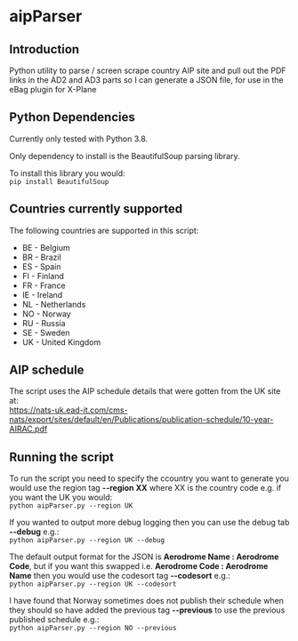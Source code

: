 # aipParser  

## Introduction  
Python utility to parse / screen scrape country AIP site and pull out the PDF links in the AD2 and AD3 parts so I can generate a JSON file, for use in the eBag plugin for X-Plane  


## Python Dependencies  
Currently only tested with Python 3.8.  

Only dependency to install is the BeautifulSoup parsing library.  

To install this library you would:  
`pip install BeautifulSoup`


## Countries currently supported  
The following countries are supported in this script:  
- BE - Belgium  
- BR - Brazil  
- ES - Spain  
- FI - Finland  
- FR - France  
- IE - Ireland  
- NL - Netherlands  
- NO - Norway  
- RU - Russia  
- SE - Sweden  
- UK - United Kingdom  


## AIP schedule  
The script uses the AIP schedule details that were gotten from the UK site at:  
<https://nats-uk.ead-it.com/cms-nats/export/sites/default/en/Publications/publication-schedule/10-year-AIRAC.pdf>  


## Running the script  
To run the script you need to specify the ccountry you want to generate you would use the region tag **--region XX** where XX is the country code e.g. if you want the UK you would:  
`python aipParser.py --region UK`  

If you wanted to output more debug logging then you can use the debug tab **--debug** e.g.:  
`python aipParser.py --region UK --debug`  

The default output format for the JSON is **Aerodrome Name : Aerodrome Code**, but if you want this swapped i.e. **Aerodrome Code : Aerodrome Name** then you would use the codesort tag **--codesort** e.g.:  
`python aipParser.py --region UK --codesort`  

I have found that Norway sometimes does not publish their schedule when they should so have added the previous tag **--previous** to use the previous published schedule e.g.:  
`python aipParser.py --region NO --previous`  
